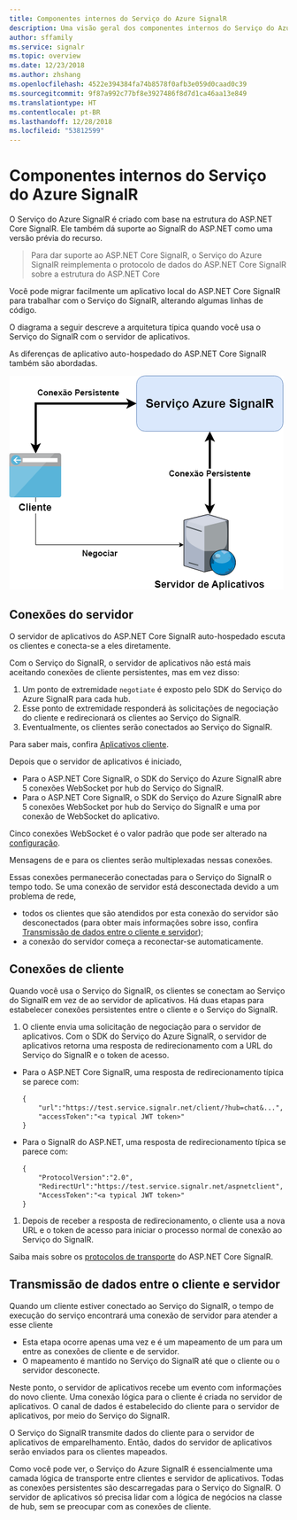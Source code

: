 ```yaml
---
title: Componentes internos do Serviço do Azure SignalR
description: Uma visão geral dos componentes internos do Serviço do Azure SignalR.
author: sffamily
ms.service: signalr
ms.topic: overview
ms.date: 12/23/2018
ms.author: zhshang
ms.openlocfilehash: 4522e394384fa74b8578f0afb3e059d0caad0c39
ms.sourcegitcommit: 9f87a992c77bf8e3927486f8d7d1ca46aa13e849
ms.translationtype: HT
ms.contentlocale: pt-BR
ms.lasthandoff: 12/28/2018
ms.locfileid: "53812599"
---
```

# <a name="azure-signalr-service-internals"></a>Componentes internos do Serviço do Azure SignalR

O Serviço do Azure SignalR é criado com base na estrutura do ASP.NET Core SignalR. Ele também dá suporte ao SignalR do ASP.NET como uma versão prévia do recurso.

> Para dar suporte ao ASP.NET Core SignalR, o Serviço do Azure SignalR reimplementa o protocolo de dados do ASP.NET Core SignalR sobre a estrutura do ASP.NET Core

Você pode migrar facilmente um aplicativo local do ASP.NET Core SignalR para trabalhar com o Serviço do SignalR, alterando algumas linhas de código.

O diagrama a seguir descreve a arquitetura típica quando você usa o Serviço do SignalR com o servidor de aplicativos.

As diferenças de aplicativo auto-hospedado do ASP.NET Core SignalR também são abordadas.

![Arquitetura](./media/signalr-internals/arch.png)

## <a name="server-connections"></a>Conexões do servidor

O servidor de aplicativos do ASP.NET Core SignalR auto-hospedado escuta os clientes e conecta-se a eles diretamente.

Com o Serviço do SignalR, o servidor de aplicativos não está mais aceitando conexões de cliente persistentes, mas em vez disso:

1. Um ponto de extremidade `negotiate` é exposto pelo SDK do Serviço do Azure SignalR para cada hub.
1. Esse ponto de extremidade responderá às solicitações de negociação do cliente e redirecionará os clientes ao Serviço do SignalR.
1. Eventualmente, os clientes serão conectados ao Serviço do SignalR.

Para saber mais, confira [Aplicativos cliente](#client-connections).

Depois que o servidor de aplicativos é iniciado, 
- Para o ASP.NET Core SignalR, o SDK do Serviço do Azure SignalR abre 5 conexões WebSocket por hub do Serviço do SignalR. 
- Para o ASP.NET Core SignalR, o SDK do Serviço do Azure SignalR abre 5 conexões WebSocket por hub do Serviço do SignalR e uma por conexão de WebSocket do aplicativo.

Cinco conexões WebSocket é o valor padrão que pode ser alterado na [configuração](https://github.com/Azure/azure-signalr/blob/dev/docs/use-signalr-service.md#connectioncount).

Mensagens de e para os clientes serão multiplexadas nessas conexões.

Essas conexões permanecerão conectadas para o Serviço do SignalR o tempo todo. Se uma conexão de servidor está desconectada devido a um problema de rede,
- todos os clientes que são atendidos por esta conexão do servidor são desconectados (para obter mais informações sobre isso, confira [Transmissão de dados entre o cliente e servidor](#data-transmit-between-client-and-server));
- a conexão do servidor começa a reconectar-se automaticamente.

## <a name="client-connections"></a>Conexões de cliente

Quando você usa o Serviço do SignalR, os clientes se conectam ao Serviço do SignalR em vez de ao servidor de aplicativos.
Há duas etapas para estabelecer conexões persistentes entre o cliente e o Serviço do SignalR.

1. O cliente envia uma solicitação de negociação para o servidor de aplicativos. Com o SDK do Serviço do Azure SignalR, o servidor de aplicativos retorna uma resposta de redirecionamento com a URL do Serviço do SignalR e o token de acesso.

- Para o ASP.NET Core SignalR, uma resposta de redirecionamento típica se parece com:
    ```
    {
        "url":"https://test.service.signalr.net/client/?hub=chat&...",
        "accessToken":"<a typical JWT token>"
    }
    ```
- Para o SignalR do ASP.NET, uma resposta de redirecionamento típica se parece com:
    ```
    {
        "ProtocolVersion":"2.0",
        "RedirectUrl":"https://test.service.signalr.net/aspnetclient",
        "AccessToken":"<a typical JWT token>"
    }
    ```

1. Depois de receber a resposta de redirecionamento, o cliente usa a nova URL e o token de acesso para iniciar o processo normal de conexão ao Serviço do SignalR.

Saiba mais sobre os [protocolos de transporte](https://github.com/aspnet/SignalR/blob/release/2.2/specs/TransportProtocols.md) do ASP.NET Core SignalR.

## <a name="data-transmit-between-client-and-server"></a>Transmissão de dados entre o cliente e servidor

Quando um cliente estiver conectado ao Serviço do SignalR, o tempo de execução do serviço encontrará uma conexão de servidor para atender a esse cliente
- Esta etapa ocorre apenas uma vez e é um mapeamento de um para um entre as conexões de cliente e de servidor.
- O mapeamento é mantido no Serviço do SignalR até que o cliente ou o servidor desconecte.

Neste ponto, o servidor de aplicativos recebe um evento com informações do novo cliente. Uma conexão lógica para o cliente é criada no servidor de aplicativos. O canal de dados é estabelecido do cliente para o servidor de aplicativos, por meio do Serviço do SignalR.

O Serviço do SignalR transmite dados do cliente para o servidor de aplicativos de emparelhamento. Então, dados do servidor de aplicativos serão enviados para os clientes mapeados.

Como você pode ver, o Serviço do Azure SignalR é essencialmente uma camada lógica de transporte entre clientes e servidor de aplicativos. Todas as conexões persistentes são descarregadas para o Serviço do SignalR.
O servidor de aplicativos só precisa lidar com a lógica de negócios na classe de hub, sem se preocupar com as conexões de cliente.